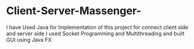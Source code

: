 # Client-Server-Massenger-
I have Used Java for Implementation of this project for connect  client side and server side I used Socket Programming and Multithreading and built GUI using Java FX
